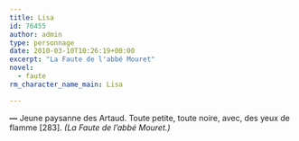 ```yaml
---
title: Lisa
id: 76455
author: admin
type: personnage
date: 2010-03-10T10:26:19+00:00
excerpt: "La Faute de l'abbé Mouret"
novel:
  - faute
rm_character_name_main: Lisa

---
```

**—** Jeune paysanne des Artaud. Toute petite, toute noire, avec, des yeux de flamme [283]. _(La Faute de l&rsquo;abbé Mouret.)_